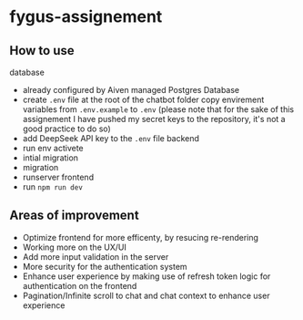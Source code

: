 # fygus-assignement
## How to use
database
- already configured by Aiven managed Postgres Database
- create `.env` file at the root of the chatbot folder copy envirement variables from `.env.example` to `.env` (please note that for the sake of this assignement I have pushed my secret keys to the repository, it's not a good practice to do so)
- add DeepSeek API key to the `.env` file
backend
- run env activete
- intial migration
- migration
- runserver
frontend
- run `npm run dev`


## Areas of improvement
- Optimize frontend for more efficenty, by resucing re-rendering
- Working more on the UX/UI
- Add more input validation in the server
- More security for the authentication system
- Enhance user experience by making use of refresh token logic for authentication on the frontend
- Pagination/Infinite scroll to chat and chat context to enhance user experience

